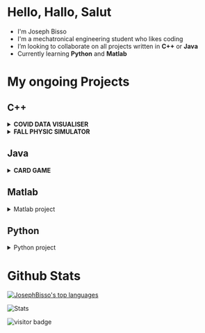# Hello, Hallo, Salut 
- I'm Joseph Bisso
- I'm a mechatronical engineering student who likes coding
- I’m looking to collaborate on all projects written in **C++** or **Java**
- Currently learning **Python** and **Matlab**

# My ongoing Projects 

## C++

<details><summary> <strong>COVID DATA VISUALISER</strong>  </summary><p>

### [StarLINK](https://github.com/JosephBisso/Starlink) 
[![GitHub release](https://img.shields.io/github/v/release/Josephbisso/Starlink.svg)](https://github.com/JosephBisso/Starlink/releases) 
![made-with-QtCreator](https://img.shields.io/badge/Made%20with-QtCreator-6cc644.svg)
  - A tool for visualizing Covid Data in Europa. 

  <details><summary>Little Backstory </summary><p>
    
  - This project was initially a project we did for the programming course at the University. We were asked to programm a little appilcation as a test to pass the class and we taught a Covid-Tracker would be a pretty nice thing to programm. It was our first project for all of us, and we learned a lot of things and gained a lot of programming experience. After we passed the class, I decided to continue working on the project myself. Small bugs still need to be fixed and the computing time is still a bit long. The data set used at the beginning has also been changed and the program still needs to be adapted and optimized to this new format.
</p></details>  

  - Read the complet manual [here](https://github.com/JosephBisso/Starlink/blob/master/manual%20instruction/Anleitung.pdf). This project was wirtten using **Qt Creator**.
    
  #### Home Screen 
    
  <img src="https://github.com/JosephBisso/Starlink/blob/master/manual%20instruction/Covisualizer%2019.08.2020%2015_31_03.png" width="350">
    
    
  #### Data for Germany in 2020 
    
  <img src="https://github.com/JosephBisso/Starlink/blob/master/manual%20instruction/Germany_Graph_Infi.png" width="437,5">    
  <img src="https://github.com/JosephBisso/Starlink/blob/master/manual%20instruction/Germany_Diagram_GesamtTode.png" width="437,5">
  
</p></details>  

<details><summary> <strong>FALL PHYSIC SIMULATOR</strong> </summary><p>

### [StellarLINK](https://github.com/JosephBisso/Stellarlink) 
 
 [![GitHub release](https://img.shields.io/github/v/release/Josephbisso/Stellarlink.svg)](https://github.com/JosephBisso/Stellarlink/releases) 
![made-with-QtCreator](https://img.shields.io/badge/Made%20with-QtCreator-6cc644.svg)

- **StellarLink** is a 2D mini game / **Fall Physic Simulator** written in **Qt/QML**, **C++** and **JavaScript**.

- In the game, you control a little ball cruising on the moon and enjoying a nice view on the planet Earth. 
  
  Get a glimpse of the game's mechanics through the GIF below:

<p align="center">
  <img src="https://github.com/JosephBisso/Stellarlink/blob/main/.github/gif/Stellar_accelerating.gif">
</p> 
  
<p align="center">
  <img width="650" heigth="900" src="https://github.com/JosephBisso/Stellarlink/blob/main/.github/gif/Stellar_earth.gif ">
</p>  
  
  </p></details>
 
 

## Java

<details><summary><strong>CARD GAME </strong> </summary>
<p>
  
### [Card game](https://github.com/JosephBisso/Cardgame)
[![GitHub release](https://img.shields.io/github/v/release/Josephbisso/Cardgame.svg)](https://github.com/JosephBisso/Cardgame/releases)
![tested-with-JUnit](https://img.shields.io/badge/Tested%20with-JUnit-6e5494.svg)
- Cardgame is a implementation of a physical Card game. For now there is only one pre-programmed Game but with this programm you can play a large number of card games if you know the rule and want to create a new Game with existing rules. But more (popular) Games are definitling in the way. Stay tunned!

- Your opponents will be AIs. The last Player with remaining Card loose the Game. For now neither the number of Ais nor their Level can be changed, but I played a couple hundred games and sometimes I win and sometimes I loose. Either way I had a lot of fun

- This project is written and _tested automatically_ using **Gradle** and **JUnit**

#### Start Screen / Create Game 
    
  <img src="https://github.com/JosephBisso/Cardgame/blob/main/preview/StartScreen_newStyle.png" width="700">
  <img src="https://github.com/JosephBisso/Cardgame/blob/main/preview/CreateNewGameScreen.png" width="700">
  
#### GamePlay 
#### Player vs AIs

<img src="https://github.com/JosephBisso/Cardgame/blob/main/preview/GamePlayScreen_interaction%20with_AI.png" width="700">

#### AIs vs AIs
  <img src="https://github.com/JosephBisso/Cardgame/blob/main/preview/GamePlayScreen_AIvsAivsAI.png" width="700">

</p>
</details>

## Matlab

<details><summary>Matlab project</summary> 
<p>
    
### coming soon...
  
</p>
</details>

## Python

<details><summary>Python project</summary> 
<p>

### coming soon... 

</p>
</details>
  
# Github Stats

[![JosephBisso's top languages](https://github-readme-stats.vercel.app/api/top-langs/?username=JosephBisso&&show_icons=true&title_color=ffffff&icon_color=bb2acf&text_color=daf7dc&bg_color=151515)](https://github.com/JosephBisso/github-readme-stats)

![Stats](https://github-readme-stats.vercel.app/api?username=JosephBisso&&show_icons=true&title_color=ffffff&icon_color=bb2acf&text_color=daf7dc&bg_color=151515)

![visitor badge](https://visitor-badge.glitch.me/badge?page_id=Josephbisso.visitor-badge)
<!---
JosephBisso/JosephBisso is a ✨ special ✨ repository because its `README.md` (this file) appears on your GitHub profile.
You can click the Preview link to take a look at your changes.
--->
